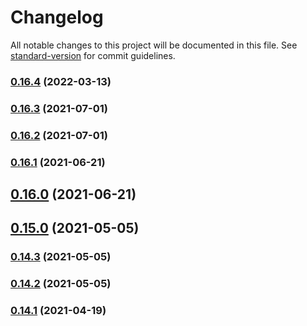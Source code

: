 # Changelog

All notable changes to this project will be documented in this file. See [standard-version](https://github.com/conventional-changelog/standard-version) for commit guidelines.

### [0.16.4](https://github.com/membean/react-uikit/compare/v0.16.3...v0.16.4) (2022-03-13)

### [0.16.3](https://github.com/membean/react-uikit/compare/v0.16.2...v0.16.3) (2021-07-01)

### [0.16.2](https://github.com/membean/react-uikit/compare/v0.16.1...v0.16.2) (2021-07-01)

### [0.16.1](https://github.com/membean/react-uikit/compare/v0.16.0...v0.16.1) (2021-06-21)

## [0.16.0](https://github.com/membean/react-uikit/compare/v0.15.0...v0.16.0) (2021-06-21)

## [0.15.0](https://github.com/membean/react-uikit/compare/v0.14.3...v0.15.0) (2021-05-05)

### [0.14.3](https://github.com/membean/react-uikit/compare/v0.14.2...v0.14.3) (2021-05-05)

### [0.14.2](https://github.com/membean/react-uikit/compare/v0.14.1...v0.14.2) (2021-05-05)

### [0.14.1](https://github.com/membean/react-uikit/compare/v0.13.0...v0.14.1) (2021-04-19)
